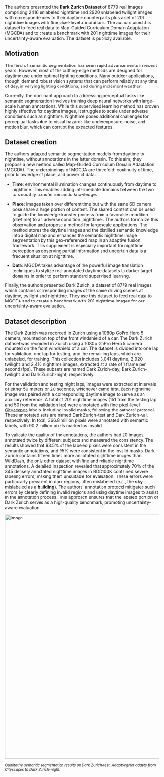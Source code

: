 The authors presented the **Dark Zurich Dataset** of 8779 real images comprising 2416 unlabeled nighttime and 2920 unlabeled twilight images with correspondences to their daytime counterparts plus a set of 201 nighttime images with fine pixel-level annotations. The authors used this dataset to feed real data to Map-Guided Curriculum Domain Adaptation (MGCDA) and to create a benchmark with 201 nighttime images for their uncertainty-aware evaluation. The dataset is publicly available.

## Motivation

The field of semantic segmentation has seen rapid advancements in recent years. However, most of the cutting-edge methods are designed for daytime use under optimal lighting conditions. Many outdoor applications, though, demand robust vision systems that can perform reliably at any time of day, in varying lighting conditions, and during inclement weather.

Currently, the dominant approach to addressing perceptual tasks like semantic segmentation involves training deep neural networks with large-scale human annotations. While this supervised learning method has proven highly effective for daytime images, it struggles to scale under adverse conditions such as nighttime. Nighttime poses additional challenges for perceptual tasks due to visual hazards like underexposure, noise, and motion blur, which can corrupt the extracted features.

## Dataset creation

The authors adapted semantic segmentation models from daytime to nighttime, without annotations in the latter domain. To this aim, they propose a new method called Map-Guided Curriculum Domain Adaptation (MGCDA). The underpinnings of MGCDA are threefold: continuity of time, prior knowledge of place, and power of data.

- **Time**: environmental illumination changes continuously from daytime to nighttime. This enables adding intermediate domains between the two to smoothly transfer semantic knowledge.

- **Place**: images taken over different time but with the same 6D camera pose share a large portion of content. The shared content can be used to guide the knowledge transfer process from a favorable condition (daytime) to an adverse condition (nighttime). The authors formalize this observation and propose a method for largescale applications. The method stores the daytime images and the distilled semantic knowledge into a digital map and enhances the semantic nighttime image segmentation by this geo-referenced map in an adaptive fusion framework. This supplement is especially important for nighttime perception as observing partial information and uncertain data is a frequent situation at nighttime.

- **Data**: MGCDA takes advantage of the powerful image translation techniques to stylize real annotated daytime datasets to darker target domains in order to perform standard supervised learning.

Finally, the authors presented Dark Zurich, a dataset of 8779 real images which contains corresponding images of the same driving scenes at daytime, twilight and nighttime. They use this dataset to feed real data to MGCDA and to create a benchmark with 201 nighttime images for our uncertainty-aware evaluation.

## Dataset description

The Dark Zurich was recorded in Zurich using a 1080p GoPro Hero 5 camera, mounted on top of the front windshield of a car. The Dark Zurich dataset was recorded in Zurich using a 1080p GoPro Hero 5 camera mounted on the front windshield of a car. The dataset is divided into one lap for validation, one lap for testing, and the remaining laps, which are unlabeled, for training. This collection includes 3,041 daytime, 2,920 twilight, and 2,416 nighttime images, extracted at a rate of 1 frame per second (fps). These subsets are named Dark Zurich-day, Dark Zurich-twilight, and Dark Zurich-night, respectively.

For the validation and testing night laps, images were extracted at intervals of either 50 meters or 20 seconds, whichever came first. Each nighttime image was paired with a corresponding daytime image to serve as an auxiliary reference. A total of 201 nighttime images (151 from the testing lap and 50 from the validation lap) were annotated with fine pixel-level [Cityscapes](https://www.cityscapes-dataset.com/) labels, including invalid masks, following the authors' protocol. These annotated sets are named Dark Zurich-test and Dark Zurich-val, respectively. In total, 366.8 million pixels were annotated with semantic labels, with 90.2 million pixels marked as invalid.

To validate the quality of the annotations, the authors had 20 images annotated twice by different subjects and measured the consistency. The results showed that 93.5% of the labeled pixels were consistent in the semantic annotations, and 95% were consistent in the invalid masks. Dark Zurich contains fifteen times more annotated nighttime images than [WildDash](https://www.wilddash.cc/), the only other dataset with fine and reliable nighttime annotations. A detailed inspection revealed that approximately 70% of the 345 densely annotated nighttime images in BDD100K contained severe labeling errors, making them unsuitable for evaluation. These errors were particularly prevalent in dark regions, often mislabeled (e.g., the **sky** mislabeled as a **building**). The authors' annotation protocol mitigates such errors by clearly defining invalid regions and using daytime images to assist in the annotation process. This approach ensures that the labeled portion of Dark Zurich serves as a high-quality benchmark, promoting uncertainty-aware evaluation.

<img src="https://github.com/dataset-ninja/dark-zurich/assets/120389559/d745e70f-d6e5-400c-8caf-6880e83331ad" alt="image" width="800">

<span style="font-size: smaller; font-style: italic;">Qualitative semantic segmentation results on Dark Zurich-test. AdaptSegNet adapts from Cityscapes to Dark Zurich-night.</span>
